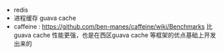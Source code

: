 *  redis
* 进程缓存 guava cache 
* caffeine : https://github.com/ben-manes/caffeine/wiki/Benchmarks 比 guava cache 性能更强，也是在西区guava cache 等框架的优点基础上开发出来的